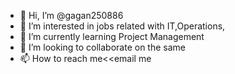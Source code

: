 - 👋 Hi, I’m @gagan250886
- 👀 I’m interested in jobs related with IT,Operations,
- 🌱 I’m currently learning Project Management
- 💞️ I’m looking to collaborate on the same
- 📫 How to reach me<<email me 

<!---
gagan250886/gagan250886 is a ✨ special ✨ repository because its `README.md` (this file) appears on your GitHub profile.
You can click the Preview link to take a look at your changes.
--->
